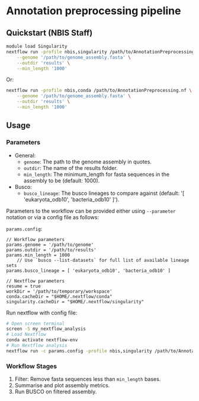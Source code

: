# Annotation preprocessing pipeline

## Quickstart (NBIS Staff)

```bash
module load Singularity
nextflow run -profile nbis,singularity /path/to/AnnotationPreprocessing.nf \
	--genome '/path/to/genome_assembly.fasta' \
	--outdir 'results' \
	--min_length '1000'
```

Or:
```bash
nextflow run -profile nbis,conda /path/to/AnnotationPreprocessing.nf \
	--genome '/path/to/genome_assembly.fasta' \
	--outdir 'results' \
	--min_length '1000'
```


## Usage

### Parameters

- General:
	* `genome`: The path to the genome assembly in quotes.
	* `outdir`: The name of the results folder.
	* `min_length`: The minimum_length for fasta sequences in the assembly to be (default: 1000).
- Busco:
	* `busco_lineage`: The busco lineages to compare against (default: '[ 'eukaryota_odb10', 'bacteria_odb10' ]').

Parameters to the workflow can be provided either using `--parameter` notation or via a config file as follows:

`params.config`:
```
// Workflow parameters
params.genome = '/path/to/genome'
params.outdir = '/path/to/results'
params.min_length = 1000
	// Use `busco --list-datasets` for full list of available lineage sets
params.busco_lineage = [ 'eukaryota_odb10', 'bacteria_odb10' ]

// Nextflow parameters
resume = true
workDir = '/path/to/temporary/workspace'
conda.cacheDir = "$HOME/.nextflow/conda"
singularity.cacheDir = "$HOME/.nextflow/singularity"
```

Run nextflow with config file:
```bash
# Open screen terminal
screen -S my_nextflow_analysis
# Load Nextflow
conda activate nextflow-env
# Run Nextflow analysis
nextflow run -c params.config -profile nbis,singularity /path/to/AnnotationPreprocessing.nf
```

### Workflow Stages

1. Filter: Remove fasta sequences less than `min_length` bases.
2. Summarise and plot assembly metrics.
3. Run BUSCO on filtered assembly.

